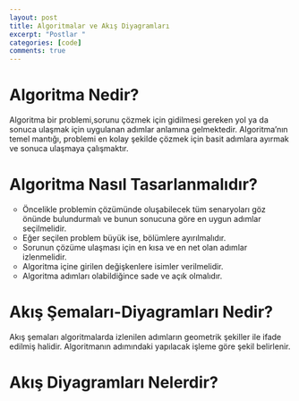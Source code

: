 ```yaml
---
layout: post
title: Algoritmalar ve Akış Diyagramları
excerpt: "Postlar "
categories: [code]
comments: true
---
```


<h1>Algoritma Nedir?</h1>
<p> Algoritma bir problemi,sorunu çözmek için gidilmesi gereken yol ya da sonuca ulaşmak için uygulanan adımlar anlamına gelmektedir. Algoritma’nın temel mantığı, problemi en kolay şekilde çözmek için  basit adımlara ayırmak ve sonuca ulaşmaya çalışmaktır.</p>

<h1>Algoritma Nasıl Tasarlanmalıdır?</h1>
<ul type="circle">
  <li>Öncelikle problemin çözümünde oluşabilecek tüm senaryoları göz önünde bulundurmalı ve bunun sonucuna göre en uygun adımlar seçilmelidir.</li>
  <li>Eğer seçilen problem büyük ise, bölümlere ayırılmalıdır.</li>
  <li>Sorunun çözüme ulaşması için en kısa ve en net olan adımlar izlenmelidir.</li>
  <li>	Algoritma içine girilen değişkenlere isimler verilmelidir.</li>
  <li> Algoritma adımları olabildiğince sade ve açık olmalıdır. </li>
  </ul>
<h1>Akış Şemaları-Diyagramları Nedir?</h1>
<p>Akış şemaları algoritmalarda izlenilen adımların geometrik şekiller ile ifade edilmiş halidir.  Algoritmanın adımındaki yapılacak işleme göre şekil belirlenir.</p>
<h1>Akış Diyagramları Nelerdir?</h1>
 <img src="resimler/makale/basla.png>
